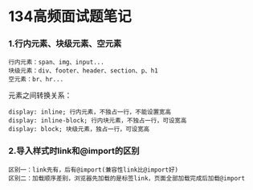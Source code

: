 # 134高频面试题笔记

### 1.行内元素、块级元素、空元素

```
行内元素：span、img、input...
块级元素：div、footer、header、section、p、h1
空元素：br、hr...
```

元素之间转换关系：

```
display: inline; 行内元素，不独占一行，不能设置宽高
display: inline-block; 行内块元素，不独占一行，可设宽高
display: block; 块级元素，独占一行，可设宽高
```

### 2.导入样式时link和@import的区别

```
区别一：link先有，后有@import(兼容性link比@import好)
区别二：加载顺序差别，浏览器先加载的是标签link，页面全部加载完成后加载@import
```
